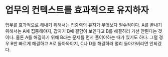 # 업무의 컨텍스트를 효과적으로 유지하자

업무를 효과적으로 해내기 위해서는 집중력의 유지가 무엇보다 필수적이다. A를 끝내기 위해서는 A에 집중해야지, 갑자기 B에 결함이 보인다고 B를 해결하러 가선 안된다는 것이다.
물론 A를 해결하기 위해 B라는 문제를 먼저 풀어야하는 때가 있기도 하다. 그럴 경우 B만 빠르게 해결하고 A로 돌아와야지, C나 D를 해결하러 멀리 돌아가버리면 안되겠다.
